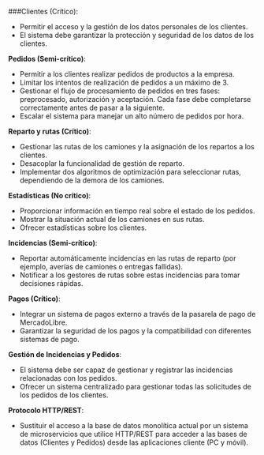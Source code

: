 ###Clientes (Crítico):
   - Permitir el acceso y la gestión de los datos personales de los clientes.
   - El sistema debe garantizar la protección y seguridad de los datos de los clientes.
   
**Pedidos (Semi-crítico)**:
   - Permitir a los clientes realizar pedidos de productos a la empresa.
   - Limitar los intentos de realización de pedidos a un máximo de 3.
   - Gestionar el flujo de procesamiento de pedidos en tres fases: preprocesado, autorización y aceptación. Cada fase debe completarse correctamente antes de pasar a la siguiente.
   - Escalar el sistema para manejar un alto número de pedidos por hora.

**Reparto y rutas (Crítico)**:
   - Gestionar las rutas de los camiones y la asignación de los repartos a los clientes.
   - Desacoplar la funcionalidad de gestión de reparto.
   - Implementar dos algoritmos de optimización para seleccionar rutas, dependiendo de la demora de los camiones.

**Estadísticas (No crítico)**:
   - Proporcionar información en tiempo real sobre el estado de los pedidos.
   - Mostrar la situación actual de los camiones en sus rutas.
   - Ofrecer estadísticas sobre los clientes.

**Incidencias (Semi-crítico)**:
   - Reportar automáticamente incidencias en las rutas de reparto (por ejemplo, averías de camiones o entregas fallidas).
   - Notificar a los gestores de rutas sobre estas incidencias para tomar decisiones rápidas.

**Pagos (Crítico)**:
   - Integrar un sistema de pagos externo a través de la pasarela de pago de MercadoLibre.
   - Garantizar la seguridad de los pagos y la compatibilidad con diferentes sistemas de pago.

**Gestión de Incidencias y Pedidos**:
   - El sistema debe ser capaz de gestionar y registrar las incidencias relacionadas con los pedidos.
   - Ofrecer un sistema centralizado para gestionar todas las solicitudes de los pedidos de los clientes.

**Protocolo HTTP/REST**:
   - Sustituir el acceso a la base de datos monolítica actual por un sistema de microservicios que utilice HTTP/REST para acceder a las bases de datos (Clientes y Pedidos) desde las aplicaciones cliente (PC y móvil).

